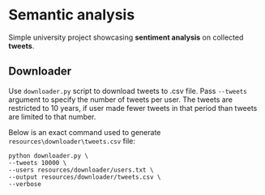 # Semantic analysis
Simple university project showcasing **sentiment analysis** on collected **tweets**.


## Downloader

Use `downloader.py` script to download tweets to .csv file. Pass `--tweets` argument to specify the number of tweets per user.
The tweets are restricted to 10 years, if user made fewer tweets in that period than tweets are limited to that number.

Below is an exact command used to generate `resources\downloader\tweets.csv` file:

```shell
python downloader.py \
--tweets 10000 \
--users resources/downloader/users.txt \
--output resources/downloader/tweets.csv \
--verbose
```